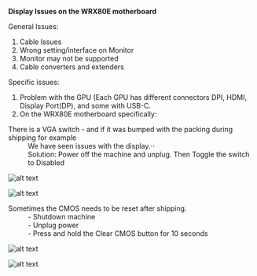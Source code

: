 **Display Issues on the WRX80E motherboard**

General Issues:

1. Cable Issues
2. Wrong setting/interface on Monitor
3. Monitor may not be supported
4. Cable converters and extenders

Specific issues:

1. Problem with the GPU (Each GPU has different connectors DPI, HDMI, Display Port(DP), and some with USB-C.
2. On the WRX80E motherboard specifically:

<dl>
    <dt>There is a VGA switch - and if it was bumped with the packing during shipping for example</dt>
    <dd>We have seen issues with the display.⋅⋅</dd>
    <dd>Solution: Power off the machine and unplug.  Then Toggle the switch to Disabled</dd>
</dl>

![alt text](https://github.com/markwdalton/lambdalabs/blob/main/documentation/motherboards/ASUS-WRX80E/WRX80E-VGA-switch-27.png "Motherboard switches")</p>
![alt text](https://github.com/markwdalton/lambdalabs/blob/main/documentation/motherboards/ASUS-WRX80E/WRX80E-VGA-Switch-detail.png "Toggle Switch 27 to Disabled")</p>

<dl>
    <dt>Sometimes the CMOS needs to be reset after shipping.</dt>
    <dd>- Shutdown machine</dd>
    <dd>- Unplug power</dd>
    <dd>- Press and hold the Clear CMOS button for 10 seconds</dd>
</dl>

![alt text](https://github.com/markwdalton/lambdalabs/blob/main/documentation/motherboards/ASUS-WRX80E/WRX80E-SAGE-SE-Clear-CMOS.png "Press the Clear CMOS button")</p>
![alt text](https://github.com/markwdalton/lambdalabs/blob/main/documentation/motherboards/ASUS-WRX80E/WRX80E-SAGE-SE-Clear-CMOS-diagram.png "Press the Clear CMOS button")</p>

